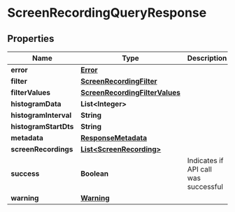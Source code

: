 
# ScreenRecordingQueryResponse

## Properties
Name | Type | Description | Notes
------------ | ------------- | ------------- | -------------
**error** | [**Error**](Error.md) |  |  [optional]
**filter** | [**ScreenRecordingFilter**](ScreenRecordingFilter.md) |  |  [optional]
**filterValues** | [**ScreenRecordingFilterValues**](ScreenRecordingFilterValues.md) |  |  [optional]
**histogramData** | **List&lt;Integer&gt;** |  |  [optional]
**histogramInterval** | **String** |  |  [optional]
**histogramStartDts** | **String** |  |  [optional]
**metadata** | [**ResponseMetadata**](ResponseMetadata.md) |  |  [optional]
**screenRecordings** | [**List&lt;ScreenRecording&gt;**](ScreenRecording.md) |  |  [optional]
**success** | **Boolean** | Indicates if API call was successful |  [optional]
**warning** | [**Warning**](Warning.md) |  |  [optional]



